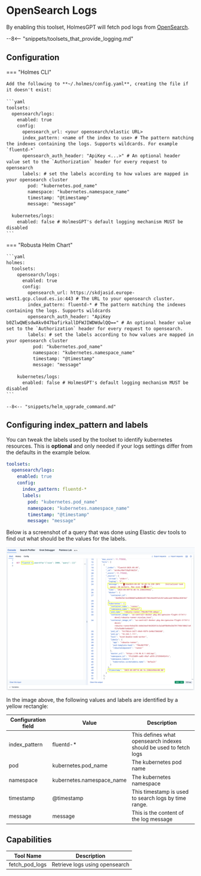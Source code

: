 # OpenSearch Logs

By enabling this toolset, HolmesGPT will fetch pod logs from [OpenSearch](https://opensearch.org/).


--8<-- "snippets/toolsets_that_provide_logging.md"

## Configuration

=== "Holmes CLI"

    Add the following to **~/.holmes/config.yaml**, creating the file if it doesn't exist:

    ```yaml
    toolsets:
      opensearch/logs:
        enabled: true
        config:
          opensearch_url: <your opensearch/elastic URL>
          index_pattern: <name of the index to use> # The pattern matching the indexes containing the logs. Supports wildcards. For example `fluentd-*`
          opensearch_auth_header: "ApiKey <...>" # An optional header value set to the `Authorization` header for every request to opensearch
          labels: # set the labels according to how values are mapped in your opensearch cluster
            pod: "kubernetes.pod_name"
            namespace: "kubernetes.namespace_name"
            timestamp: "@timestamp"
            message: "message"

      kubernetes/logs:
        enabled: false # HolmesGPT's default logging mechanism MUST be disabled
    ```

=== "Robusta Helm Chart"

    ```yaml
    holmes:
      toolsets:
        opensearch/logs:
          enabled: true
          config:
            opensearch_url: https://skdjasid.europe-west1.gcp.cloud.es.io:443 # The URL to your opensearch cluster.
            index_pattern: fluentd-* # The pattern matching the indexes containing the logs. Supports wildcards
            opensearch_auth_header: "ApiKey b0ZlwQWEsdwAkv047bafirkallDFWJIWDWdwlQQ==" # An optional header value set to the `Authorization` header for every request to opensearch.
            labels: # set the labels according to how values are mapped in your opensearch cluster
              pod: "kubernetes.pod_name"
              namespace: "kubernetes.namespace_name"
              timestamp: "@timestamp"
              message: "message"

        kubernetes/logs:
          enabled: false # HolmesGPT's default logging mechanism MUST be disabled
    ```

    --8<-- "snippets/helm_upgrade_command.md"

## Configuring index_pattern and labels

You can tweak the labels used by the toolset to identify kubernetes resources. This is **optional** and only needed if your logs settings differ from the defaults in the example below.

```yaml
toolsets:
  opensearch/logs:
    enabled: true
    config:
      index_pattern: fluentd-*
      labels:
        pod: "kubernetes.pod_name"
        namespace: "kubernetes.namespace_name"
        timestamp: "@timestamp"
        message: "message"
```

Below is a screenshot of a query that was done using Elastic dev tools to find out what should be the values for the labels.

![OpenSearch Toolset Labels Example](../../assets/opensearch_toolset_labels_example.png)

In the image above, the following values and labels are identified by a yellow rectangle:

| Configuration field | Value | Description |
|---|---|---|
| index_pattern | fluentd-* | This defines what opensearch indexes should be used to fetch logs |
| pod | kubernetes.pod_name | The kubernetes pod name |
| namespace | kubernetes.namespace_name | The kubernetes namespace |
| timestamp | @timestamp | This timestamp is used to search logs by time range. |
| message | message | This is the content of the log message |


## Capabilities

| Tool Name | Description |
|-----------|-------------|
| fetch_pod_logs | Retrieve logs using opensearch |
